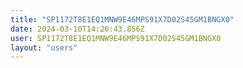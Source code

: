 ```yaml
---
title: "SP1172T8E1EQ1MNW9E46MPS91X7D02S45GM1BNGX0"
date: 2024-03-10T14:26:43.856Z
user: SP1172T8E1EQ1MNW9E46MPS91X7D02S45GM1BNGX0
layout: "users"
---
```

    